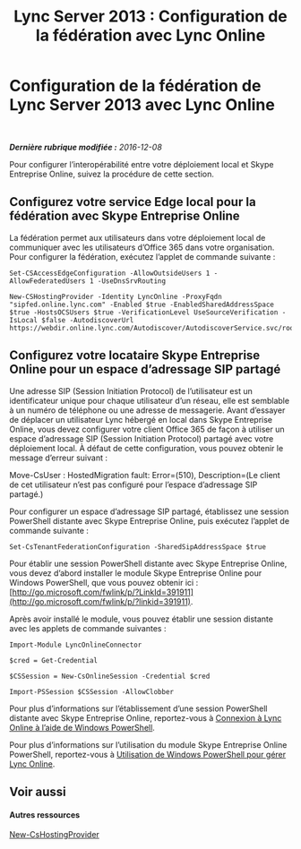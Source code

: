 ﻿---
title: 'Lync Server 2013 : Configuration de la fédération avec Lync Online'
TOCTitle: Configuration de la fédération avec Lync Online
ms:assetid: a10bd1d5-c003-46db-9f57-7d55d3fa08da
ms:mtpsurl: https://technet.microsoft.com/fr-fr/library/JJ205126(v=OCS.15)
ms:contentKeyID: 49298357
ms.date: 06/01/2017
mtps_version: v=OCS.15
ms.translationtype: HT
---

# Configuration de la fédération de Lync Server 2013 avec Lync Online

 

_**Dernière rubrique modifiée :** 2016-12-08_

Pour configurer l’interopérabilité entre votre déploiement local et Skype Entreprise Online, suivez la procédure de cette section.

## Configurez votre service Edge local pour la fédération avec Skype Entreprise Online

La fédération permet aux utilisateurs dans votre déploiement local de communiquer avec les utilisateurs d’Office 365 dans votre organisation. Pour configurer la fédération, exécutez l’applet de commande suivante :

    Set-CSAccessEdgeConfiguration -AllowOutsideUsers 1 -AllowFederatedUsers 1 -UseDnsSrvRouting

    New-CSHostingProvider -Identity LyncOnline -ProxyFqdn "sipfed.online.lync.com" -Enabled $true -EnabledSharedAddressSpace $true -HostsOCSUsers $true -VerificationLevel UseSourceVerification -IsLocal $false -AutodiscoverUrl https://webdir.online.lync.com/Autodiscover/AutodiscoverService.svc/root

## Configurez votre locataire Skype Entreprise Online pour un espace d’adressage SIP partagé

Une adresse SIP (Session Initiation Protocol) de l’utilisateur est un identificateur unique pour chaque utilisateur d’un réseau, elle est semblable à un numéro de téléphone ou une adresse de messagerie. Avant d’essayer de déplacer un utilisateur Lync hébergé en local dans Skype Entreprise Online, vous devez configurer votre client Office 365 de façon à utiliser un espace d’adressage SIP (Session Initiation Protocol) partagé avec votre déploiement local. À défaut de cette configuration, vous pouvez obtenir le message d’erreur suivant :

Move-CsUser : HostedMigration fault: Error=(510), Description=(Le client de cet utilisateur n’est pas configuré pour l’espace d’adressage SIP partagé.)

Pour configurer un espace d’adressage SIP partagé, établissez une session PowerShell distante avec Skype Entreprise Online, puis exécutez l’applet de commande suivante :

    Set-CsTenantFederationConfiguration -SharedSipAddressSpace $true

Pour établir une session PowerShell distante avec Skype Entreprise Online, vous devez d’abord installer le module Skype Entreprise Online pour Windows PowerShell, que vous pouvez obtenir ici : [http://go.microsoft.com/fwlink/p/?LinkId=391911](http://go.microsoft.com/fwlink/p/?linkid=391911).

Après avoir installé le module, vous pouvez établir une session distante avec les applets de commande suivantes :

    Import-Module LyncOnlineConnector

    $cred = Get-Credential

    $CSSession = New-CsOnlineSession -Credential $cred

    Import-PSSession $CSSession -AllowClobber

Pour plus d’informations sur l’établissement d’une session PowerShell distante avec Skype Entreprise Online, reportez-vous à [Connexion à Lync Online à l’aide de Windows PowerShell](https://docs.microsoft.com/en-us/SkypeForBusiness/set-up-your-computer-for-windows-powershell/set-up-your-computer-for-windows-powershell).

Pour plus d’informations sur l’utilisation du module Skype Entreprise Online PowerShell, reportez-vous à [Utilisation de Windows PowerShell pour gérer Lync Online](skype-for-business-online-using-windows-powershell-to-manage-your-tenant.md).

## Voir aussi

#### Autres ressources

[New-CsHostingProvider](https://docs.microsoft.com/en-us/powershell/module/skype/New-CsHostingProvider)

